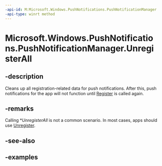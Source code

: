 ```yaml
---
-api-id: M:Microsoft.Windows.PushNotifications.PushNotificationManager.UnregisterAll
-api-type: winrt method
---
```


# Microsoft.Windows.PushNotifications.PushNotificationManager.UnregisterAll

<!--
public void UnregisterAll ();
-->


## -description

Cleans up all registration-related data for push notifications. After this, push notifications for the app will not function until [Register](xref:Microsoft.Windows.PushNotifications.PushNotificationManager.Register) is called again.


## -remarks

Calling **UnregisterAll* is not a common scenario. In most cases, apps should use [Unregister](xref:Microsoft.Windows.PushNotifications.PushNotificationManager.Register).

## -see-also

## -examples


